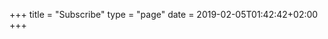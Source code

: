 +++
title = "Subscribe"
type = "page"
date = 2019-02-05T01:42:42+02:00
+++

<script type="text/javascript">
location.href = '/';
</script>
<!--
# Subscribe to {{< sitename >}}

<br />

## RSS

Love RSS? Use this URL in your favorite RSS reader: <br />
[{{< rssurl >}}]({{< rssurl >}})

<br />

## Twitter

Follow
<a href="https://twitter.com/@42bloom" target="_blank" rel="noopener">@42bloom</a> on Twitter to never miss one of our posts.

<br />

## Mastodon

<a href="https://mastodon.social/@42bloom" target="_blank" rel="me noopener">@42bloom@mastodon.social</a> -->
